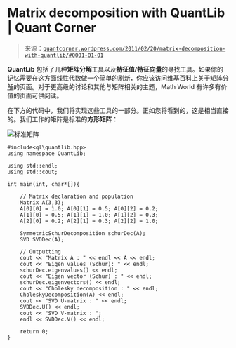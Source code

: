 <!--yml

分类：未分类

日期：2024-05-18 08:10:38

-->

# Matrix decomposition with QuantLib | Quant Corner

> 来源：[`quantcorner.wordpress.com/2011/02/20/matrix-decomposition-with-quantlib/#0001-01-01`](https://quantcorner.wordpress.com/2011/02/20/matrix-decomposition-with-quantlib/#0001-01-01)

**QuantLib** 包括了几种**矩阵分解**工具以及**特征值/特征向量**的寻找工具。如果你的记忆需要在这方面线性代数做一个简单的刷新，你应该访问维基百科上关于[矩阵分解](http://en.wikipedia.org/wiki/Matrix_decomposition#Decompositions_based_on_eigenvalues_and_related_concepts)的页面。对于更高级的讨论和其他与矩阵相关的主题，Math World 有许多有价值的页面可供阅读。

在下方的代码中，我们将实现这些工具的一部分。正如您将看到的，这是相当直接的。我们工作的矩阵是标准的**方形矩阵**：

![标准矩阵](https://quantcorner.wordpress.com/wp-content/uploads/2011/02/standard_matrix_b1.jpg)

```
#include<ql\quantlib.hpp>
using namespace QuantLib;

using std::endl;
using std::cout;

int main(int, char*[]){

	// Matrix declaration and population
	Matrix A(3,3);
	A[0][0] = 1.0; A[0][1] = 0.5; A[0][2] = 0.2;
	A[1][0] = 0.5; A[1][1] = 1.0; A[1][2] = 0.3;
	A[2][0] = 0.2; A[2][1] = 0.3; A[2][2] = 1.0;

	SymmetricSchurDecomposition schurDec(A);
	SVD SVDDec(A);

	// Outputting
	cout << "Matrix A : " << endl << A << endl;
	cout << "Eigen values (Schur): " << endl;
	schurDec.eigenvalues() << endl;
	cout << "Eigen vector (Schur) : " << endl;
	schurDec.eigenvectors() << endl;
	cout << "Cholesky decomposition : " << endl;
	CholeskyDecomposition(A) << endl;
	cout << "SVD U-matrix : " << endl;
	SVDDec.U() << endl;
	cout << "SVD V-matrix : ";
	endl << SVDDec.V() << endl;

	return 0;
}
```
